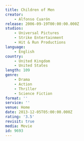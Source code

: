 ```yaml
---
title: Children of Men
creator:
    - Alfonso Cuarón
release: 2006-09-19T00:00:00.000Z
studios:
    - Universal Pictures
    - Strike Entertainment
    - Hit & Run Productions
language:
    - English
country:
    - United Kingdom
    - United States
length: 109
genre:
    - Drama
    - Action
    - Thriller
    - Science Fiction
format: ''
service: ''
venue: Home
date: 2013-12-05T05:00:00.000Z
rating: '3.5'
revisit: true
media: Movie
id: 9693
---
```



